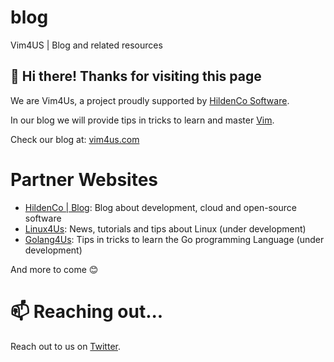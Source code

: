 # blog
Vim4US | Blog and related resources

## 👋 Hi there! Thanks for visiting this page 
We are Vim4Us, a project proudly supported by [HildenCo Software](//www.hildenco.com).

In our blog we will provide tips in tricks to learn and master [Vim](//www.vim.org).

Check our blog at: [vim4us.com](https://www.vim4us.com)

# Partner Websites
* [HildenCo | Blog](https://blog.hildenco.com): Blog about development, cloud and open-source software
* [Linux4Us](https://www.linux4us.com): News, tutorials and tips about Linux (under development)
* [Golang4Us](https://www.golang4us.com): Tips in tricks to learn the Go programming Language (under development)

And more to come 😊

# 📫 Reaching out...
Reach out to us on [Twitter](https://twitter.com/vim4us).

